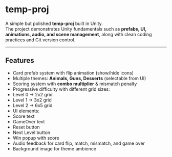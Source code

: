 # temp-proj
  

A simple but polished **temp-proj** built in Unity.  
The project demonstrates Unity fundamentals such as **prefabs, UI, animations, audio, and scene management**, along with clean coding practices and Git version control.

---

##  Features
-  Card prefab system with flip animation (show/hide icons)  
-  Multiple themes: **Animals, Guns, Desserts** (selectable from UI)  
-  Scoring system with **combo multiplier** & mismatch penalty  
-  Progressive difficulty with different grid sizes:
  - Level 0 → 2x2 grid  
  - Level 1 → 3x2 grid  
  - Level 2 → 6x5 grid  
-  UI elements:
  - Score text  
  - GameOver text  
  - Reset button  
  - Next Level button  
  - Win popup with score  
-  Audio feedback for card flip, match, mismatch, and game over  
-  Background image for theme ambience  





